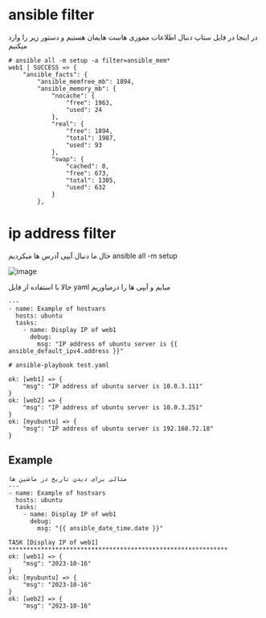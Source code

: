 # ansible filter
در اینجا در فایل ستاپ دنبال اطلاعات مموری هاست هایمان هستیم و دستور زیر را وارد میکنیم
```
# ansible all -m setup -a filter=ansible_mem*
web1 | SUCCESS => {
    "ansible_facts": {
        "ansible_memfree_mb": 1894,
        "ansible_memory_mb": {
            "nocache": {
                "free": 1963,
                "used": 24
            },
            "real": {
                "free": 1894,
                "total": 1987,
                "used": 93
            },
            "swap": {
                "cached": 0,
                "free": 673,
                "total": 1305,
                "used": 632
            }
        },
```

# ip address filter
حال ما دنبال آیپی آدرس ها میکردیم
ansible all -m setup

![image](https://github.com/milad6745/Ansible/assets/113288076/3ecd67e3-70fc-47c9-8db6-0bcf8ed856bc)

حالا با استفاده از فایل yaml میایم و آیپی ها را درمیاوریم

```
---
- name: Example of hostvars
  hosts: ubuntu
  tasks:
    - name: Display IP of web1
      debug:
        msg: "IP address of ubuntu server is {{ ansible_default_ipv4.address }}"
```
```
# ansible-playbook test.yaml

ok: [web1] => {
    "msg": "IP address of ubuntu server is 10.0.3.111"
}
ok: [web2] => {
    "msg": "IP address of ubuntu server is 10.0.3.251"
}
ok: [myubuntu] => {
    "msg": "IP address of ubuntu server is 192.168.72.18"
}
```

## Example
```
مثالی برای دیدن تاریخ در ماشین ها
---
- name: Example of hostvars
  hosts: ubuntu
  tasks:
    - name: Display IP of web1
      debug:
        msg: "{{ ansible_date_time.date }}"
```
```
TASK [Display IP of web1] *************************************************************
ok: [web1] => {
    "msg": "2023-10-16"
}
ok: [myubuntu] => {
    "msg": "2023-10-16"
}
ok: [web2] => {
    "msg": "2023-10-16"
```
